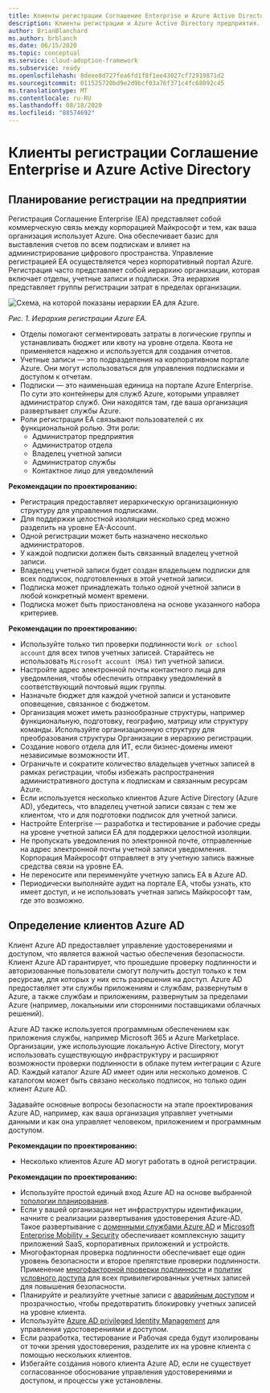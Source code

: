 ```yaml
---
title: Клиенты регистрации Соглашение Enterprise и Azure Active Directory
description: Клиенты регистрации и Azure Active Directory предприятия.
author: BrianBlanchard
ms.author: brblanch
ms.date: 06/15/2020
ms.topic: conceptual
ms.service: cloud-adoption-framework
ms.subservice: ready
ms.openlocfilehash: 8deee8d727fea6fd1f8f1ee43027cf72919871d2
ms.sourcegitcommit: 011525720bd9e2d9bcf03a76f371c4fc68092c45
ms.translationtype: MT
ms.contentlocale: ru-RU
ms.lasthandoff: 08/18/2020
ms.locfileid: "88574692"
---
```

# <a name="enterprise-agreement-enrollment-and-azure-active-directory-tenants"></a>Клиенты регистрации Соглашение Enterprise и Azure Active Directory

## <a name="plan-for-enterprise-enrollment"></a>Планирование регистрации на предприятии

Регистрация Соглашение Enterprise (EA) представляет собой коммерческую связь между корпорацией Майкрософт и тем, как ваша организация использует Azure. Она обеспечивает базис для выставления счетов по всем подпискам и влияет на администрирование цифрового пространства. Управление регистрацией EA осуществляется через корпоративный портал Azure. Регистрация часто представляет собой иерархию организации, которая включает отделы, учетные записи и подписки. Эта иерархия представляет группы регистрации затрат в пределах организации.

![Схема, на которой показаны иерархии EA для Azure.](./media/ea.png)

_Рис. 1. Иерархия регистрации Azure EA._

- Отделы помогают сегментировать затраты в логические группы и устанавливать бюджет или квоту на уровне отдела. Квота не применяется надежно и используется для создания отчетов.
- Учетные записи — это подразделения на корпоративном портале Azure. Они могут использоваться для управления подписками и доступом к отчетам.
- Подписки — это наименьшая единица на портале Azure Enterprise. По сути это контейнеры для служб Azure, которыми управляет администратор служб. Они находятся там, где ваша организация развертывает службы Azure.
- Роли регистрации EA связывают пользователей с их функциональной ролью. Эти роли:
  - Администратор предприятия
  - Администратор отдела
  - Владелец учетной записи
  - Администратор службы
  - Контактное лицо для уведомлений

**Рекомендации по проектированию:**

- Регистрация предоставляет иерархическую организационную структуру для управления подписками.
- Для поддержки целостной изоляции несколько сред можно разделить на уровне EA-Account.
- Одной регистрации может быть назначено несколько администраторов.
- У каждой подписки должен быть связанный владелец учетной записи.
- Владелец учетной записи будет создан владельцем подписки для всех подписок, подготовленных в этой учетной записи.
- Подписка может принадлежать только одной учетной записи в любой конкретный момент времени.
- Подписка может быть приостановлена на основе указанного набора критериев.

**Рекомендации по проектированию:**

- Используйте только тип проверки подлинности `Work or school account` для всех типов учетных записей. Старайтесь не использовать `Microsoft account (MSA)` тип учетной записи.
- Настройте адрес электронной почты контактного лица для уведомления, чтобы обеспечить отправку уведомлений в соответствующий почтовый ящик группы.
- Назначьте бюджет для каждой учетной записи и установите оповещение, связанное с бюджетом.
- Организация может иметь разнообразные структуры, например функциональную, подготовку, географию, матрицу или структуру команды. Используйте организационную структуру для преобразования структуры Организации в иерархию регистрации.
- Создание нового отдела для ИТ, если бизнес-домены имеют независимые возможности ИТ.
- Ограничьте и сократите количество владельцев учетных записей в рамках регистрации, чтобы избежать распространения административного доступа к подпискам и связанным ресурсам Azure.
- Если используется несколько клиентов Azure Active Directory (Azure AD), убедитесь, что владелец учетной записи связан с тем же клиентом, что и для подготовки подписок для учетной записи.
- Настройте Enterprise — разработка и тестирование и рабочие среды на уровне учетной записи EA для поддержки целостной изоляции.
- Не пропускать уведомления по электронной почте, отправленные на адрес электронной почты учетной записи уведомления. Корпорация Майкрософт отправляет в эту учетную запись важные средства связи на уровне EA.
- Не переносите или переименуйте учетную запись EA в Azure AD.
- Периодически выполняйте аудит на портале EA, чтобы узнать, кто имеет доступ, и не использовать учетная запись Майкрософт там, где это возможно.

## <a name="define-azure-ad-tenants"></a>Определение клиентов Azure AD

Клиент Azure AD предоставляет управление удостоверениями и доступом, что является важной частью обеспечения безопасности. Клиент Azure AD гарантирует, что прошедшие проверку подлинности и авторизованные пользователи смогут получить доступ только к тем ресурсам, для которых у них есть разрешения на доступ. Azure AD предоставляет эти службы приложениям и службам, развернутым в Azure, а также службам и приложениям, развернутым за пределами Azure (например, локальными или сторонними поставщиками облачных решений).

Azure AD также используется программным обеспечением как приложения службы, например Microsoft 365 и Azure Marketplace. Организации, уже использующие локальную Active Directory, могут использовать существующую инфраструктуру и расширяют возможности проверки подлинности в облаке путем интеграции с Azure AD. Каждый каталог Azure AD имеет один или несколько доменов. С каталогом может быть связано несколько подписок, но только один клиент Azure AD.

Задавайте основные вопросы безопасности на этапе проектирования Azure AD, например, как ваша организация управляет учетными данными и как она управляет человеком, приложением и программным доступом.

**Рекомендации по проектированию:**

- Несколько клиентов Azure AD могут работать в одной регистрации.

**Рекомендации по проектированию:**

- Используйте простой единый вход Azure AD на основе выбранной [топологии планирования](/azure/active-directory/hybrid/plan-connect-topologies).
- Если у вашей организации нет инфраструктуры идентификации, начните с реализации развертывания удостоверения Azure-AD. Такое развертывание с [доменными службами Azure AD](/azure/active-directory-domain-services) и [Microsoft Enterprise Mobility + Security](/mem/intune/fundamentals/what-is-intune) обеспечивает комплексную защиту приложений SaaS, корпоративных приложений и устройств.
- Многофакторная проверка подлинности обеспечивает еще один уровень безопасности и второе препятствие проверки подлинности. Применение [многофакторной проверки подлинности](/azure/active-directory/authentication/concept-mfa-howitworks) и [политик условного доступа](/azure/active-directory/conditional-access/overview) для всех привилегированных учетных записей для повышения безопасности.
- Планируйте и реализуйте учетные записи с [аварийным доступом](/azure/active-directory/users-groups-roles/directory-emergency-access) и прозрачностью, чтобы предотвратить блокировку учетных записей на уровне клиента.
- Используйте [Azure AD privileged Identity Management](/azure/active-directory/privileged-identity-management/pim-configure) для управления удостоверениями и доступом.
- Если разработка, тестирование и Рабочая среда будут изолированы от точки зрения удостоверения, разделите их на уровне клиента с помощью нескольких клиентов.
- Избегайте создания нового клиента Azure AD, если не существует согласованное обоснование управления удостоверениями и доступом, и процессы уже установлены.
